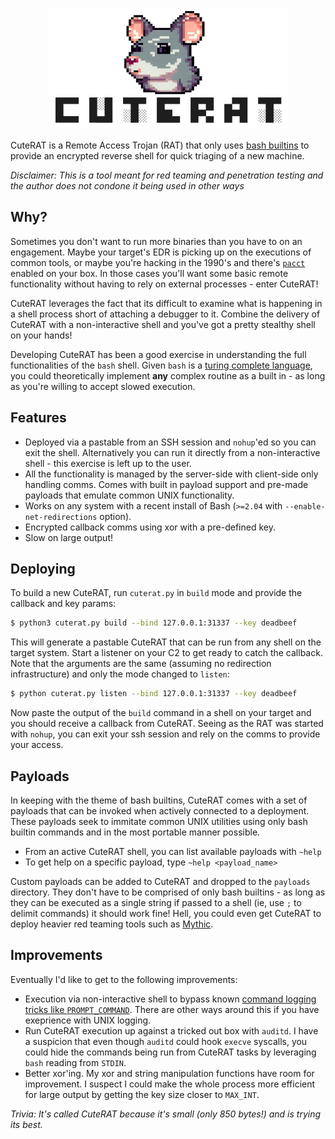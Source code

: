 <p align="center">
  <img src="docs/cutie.png">
</p>

CuteRAT is a Remote Access Trojan (RAT) that only uses [bash builtins](https://www.gnu.org/software/bash/manual/html_node/Bash-Builtins.html) to provide an encrypted reverse shell for quick triaging of a new machine.

*Disclaimer: This is a tool meant for red teaming and penetration testing and the author does not condone it being used in other ways*

## Why?
Sometimes you don't want to run more binaries than you have to on an engagement. Maybe your target's EDR is picking up on the executions of common tools, or maybe you're hacking in the 1990's and there's [`pacct`](https://www.linuxjournal.com/article/6144) enabled on your box. In those cases you'll want some basic remote functionality without having to rely on external processes - enter CuteRAT! 

CuteRAT leverages the fact that its difficult to examine what is happening in a shell process short of attaching a debugger to it. Combine the delivery of CuteRAT with a non-interactive shell and you've got a pretty stealthy shell on your hands!

Developing CuteRAT has been a good exercise in understanding the full functionalities of the `bash` shell. Given `bash` is a [turing complete language](https://en.wikibooks.org/wiki/Bash_Shell_Scripting/A_Few_Notes_On_Terminology), you could theoretically implement **any** complex routine as a built in - as long as you're willing to accept slowed execution.

## Features
- Deployed via a pastable from an SSH session and `nohup`'ed so you can exit the shell. Alternatively you can run it directly from a non-interactive shell - this exercise is left up to the user.
- All the functionality is managed by the server-side with client-side only handling comms. Comes with built in payload support and pre-made payloads that emulate common UNIX functionality.
- Works on any system with a recent install of Bash (`>=2.04` with `--enable-net-redirections` option).
- Encrypted callback comms using xor with a pre-defined key.
- Slow on large output!

## Deploying

To build a new CuteRAT, run `cuterat.py` in `build` mode and provide the callback and key params:

```bash
$ python3 cuterat.py build --bind 127.0.0.1:31337 --key deadbeef
```

This will generate a pastable CuteRAT that can be run from any shell on the target system. Start a listener on your C2 to get ready to catch the callback. Note that the arguments are the same (assuming no redirection infrastructure) and only the mode changed to `listen`:

```bash
$ python cuterat.py listen --bind 127.0.0.1:31337 --key deadbeef
```

Now paste the output of the `build` command in a shell on your target and you should receive a callback from CuteRAT. Seeing as the RAT was started with `nohup`, you can exit your ssh session and rely on the comms to provide your access.

## Payloads

In keeping with the theme of bash builtins, CuteRAT comes with a set of payloads that can be invoked when actively connected to a deployment. These payloads seek to immitate common UNIX utilities using only bash builtin commands and in the most portable manner possible.

- From an active CuteRAT shell, you can list available payloads with `~help`
- To get help on a specific payload, type `~help <payload_name>`

Custom payloads can be added to CuteRAT and dropped to the `payloads` directory. They don't have to be comprised of only bash builtins - as long as they can be executed as a single string if passed to a shell (ie, use `;` to delimit commands) it should work fine! Hell, you could even get CuteRAT to deploy heavier red teaming tools such as [Mythic](https://github.com/its-a-feature/Mythic).

## Improvements

Eventually I'd like to get to the following improvements:

- Execution via non-interactive shell to bypass known [command logging tricks like `PROMPT_COMMAND`](https://tpaschalis.me/command-prompt-logging/). There are other ways around this if you have exeprience with UNIX logging.
- Run CuteRAT execution up against a tricked out box with `auditd`. I have a suspicion that even though `auditd` could hook `execve` syscalls, you could hide the commands being run from CuteRAT tasks by leveraging `bash` reading from `STDIN`.
- Better xor'ing. My xor and string manipulation functions have room for improvement. I suspect I could make the whole process more efficient for large output by getting the key size closer to `MAX_INT`.


*Trivia: It's called CuteRAT because it's small (only 850 bytes!) and is trying its best.*

